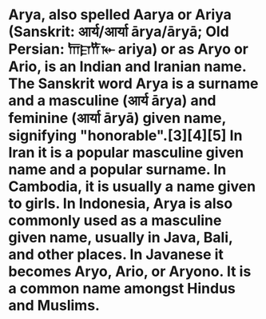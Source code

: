 #  Arya, also spelled Aarya or Ariya (Sanskrit: आर्य/आर्या ārya/āryā; Old Persian: 𐎠𐎼𐎡𐎹 ariya) or as Aryo or Ario, is an Indian and Iranian name. The Sanskrit word Arya is a surname and a masculine (आर्य ārya) and feminine (आर्या āryā) given name, signifying "honorable".[3][4][5] In Iran it is a popular masculine given name and a popular surname. In Cambodia, it is usually a name given to girls. In Indonesia, Arya is also commonly used as a masculine given name, usually in Java, Bali, and other places. In Javanese it becomes Aryo, Ario, or Aryono. It is a common name amongst Hindus and Muslims.
